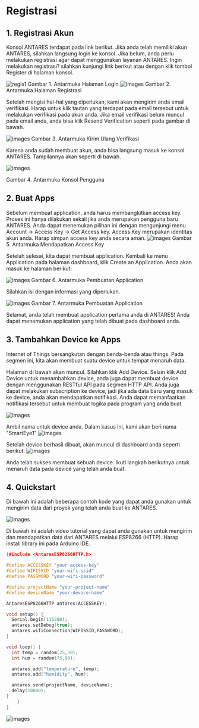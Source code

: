 # Registrasi
## 1. Registrasi Akun
Konsol ANTARES terdapat pada link berikut. Jika anda telah memiliki akun ANTARES, silahkan langsung login ke konsol. Jika belum, anda perlu melakukan registrasi agar dapat menggunakan layanan ANTARES. Ingin melakukan registrasi? silahkan kunjungi link berikut atau dengan klik tombol Register di halaman konsol.

![regis1](https://user-images.githubusercontent.com/43506640/73622569-4f5b0980-466c-11ea-9649-c022b14ed11b.PNG)
 Gambar 1. Antarmuka Halaman Login
![images](./media/regis2.png)
Gambar 2. Antarmuka Halaman Registrasi

Setelah mengisi hal-hal yang diperlukan, kami akan mengirim anda email verifikasi. Harap untuk klik tautan yang terdapat pada email tersebut untuk melakukan verifikasi pada akun anda. Jika email verifikasi belum muncul pada email anda, anda bisa klik Resend Verification seperti pada gambar di bawah.

![images](./media/regis3.png)
Gambar 3. Antarmuka Kirim Ulang Verifikasi

Karena anda sudah membuat akun, anda bisa langsung masuk ke konsol ANTARES. Tampilannya akan seperti di bawah.

![images](./media/regis4.png)

Gambar 4. Antarmuka Konsol Pengguna

## 2. Buat Apps
Sebelum membuat application, anda harus membangkitkan access key. Proses ini hanya dilakukan sekali jika anda merupakan pengguna baru ANTARES. Anda dapat menemukan pilihan ini dengan mengunjungi menu Account -> Access Key -> Get Access key. Access Key merupakan identitas akun anda. Harap simpan access key anda secara aman.
![images](./media/regis5.png)
Gambar 5. Antarmuka Mendapatkan Access Key

Setelah selesai, kita dapat membuat application. Kembali ke menu Application pada halaman dashboard, klik Create an Application. Anda akan masuk ke halaman berikut:

![images](./media/regis6.png)
Gambar 6. Antarmuka Pembuatan Application

Silahkan isi dengan informasi yang diperlukan.

![images](./media/regis7.png)
Gambar 7. Antarmuka Pembuatan Application

Selamat, anda telah membuat application pertama anda di ANTARES! Anda dapat menemukan application yang telah dibuat pada dashboard anda.

## 3. Tambahkan Device ke Apps
Internet of Things bersangkutan dengan benda-benda atau things. Pada segmen ini, kita akan membuat suatu device untuk tempat menaruh data.

Halaman di bawah akan muncul. Silahkan klik Add Device. Selain klik Add Device untuk menambahkan device, anda juga dapat membuat device dengan menggunakan RESTful API pada segmen HTTP API. Anda juga dapat melakukan subscription ke device, jadi jika ada data baru yang masuk ke device, anda akan mendapatkan notifikasi. Anda dapat memanfaatkan notifikasi tersebut untuk membuat logika pada program yang anda buat.

![images](./media/regis8.png)

Ambil nama untuk device anda. Dalam kasus ini, kami akan beri nama "SmartEye1"
![images](./media/regis9.png)

Setelah device berhasil dibuat, akan muncul di dashboard anda seperti berikut.
![images](./media/regis10.png)

Anda telah sukses membuat sebuah device. Ikuti langkah berikutnya untuk menaruh data pada device yang telah anda buat.

## 4. Quickstart
Di bawah ini adalah beberapa contoh kode yang dapat anda gunakan untuk mengirim data dari proyek yang telah anda buat ke ANTARES.

![images](./media/regis11.png)

Di bawah ini adalah video tutorial yang dapat anda gunakan untuk mengirim dan mendapatkan data dari ANTARES melalui ESP8266 (HTTP).
Harap install library ini pada Arduino IDE.



```c++
{#include <AntaresESP8266HTTP.h>

#define ACCESSKEY "your-access-key"
#define WIFISSID "your-wifi-ssid"
#define PASSWORD "your-wifi-password"

#define projectName "your-project-name"
#define deviceName "your-device-name"

AntaresESP8266HTTP antares(ACCESSKEY);

void setup() {
  Serial.begin(115200);
  antares.setDebug(true);
  antares.wifiConnection(WIFISSID,PASSWORD);
}

void loop() {
  int temp = random(25,30);
  int hum = random(75,90);

  antares.add("temperature", temp);
  antares.add("humidity", hum);

  antares.send(projectName, deviceName);
  delay(10000);
}
	}
}
```
![images](./media/regis12.png)

